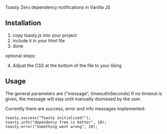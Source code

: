  Toasty
Zero dependency notifications in Vanilla JS

## Installation 

1) copy toasty.js into your project
2) include it in your html file
3) done

optional steps:

4) Adjust the CSS at the bottom of the file to your liking

## Usage

The general parameters are ("message", timeoutInSeconds)
If no timeout is given, the message will stay until manually dismissed by the user

Currently there are success, error and info messages implemented:

```
toasty.success("Toasty initialized!");
toasty.info("dependency free is better", 10);
toasty.error("Something went wrong", 10);
```
